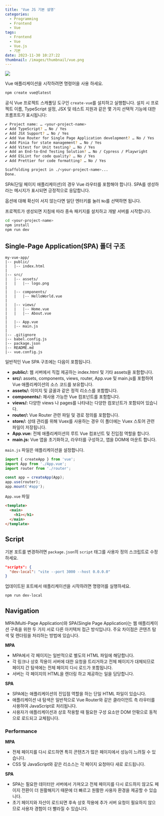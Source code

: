 ```yaml
---
title: 'Vue JS 기본 설명'
categories:
  - Programming
  - Frontend
  - Vue
tags:
  - Frontend
  - Vue
  - Vue.js
  - 기본
date: 2023-11-30 10:27:22
thumbnail: /images/thumbnail/vue.png
---
```


![](/images/thumbnail/vue.png)

Vue 애플리케이션을 시작하려면 명령어을 사용 하세요.

```sh
npm create vue@latest
```

공식 Vue 프로젝트 스캐폴딩 도구인 `create-vue`를 설치하고 실행합니다. 설치 시 프로젝트 이름, TypeScript 설정, JSX 및 테스트 지원과 같은 몇 가지 선택적 기능에 대한 프롬프트가 표시됩니다:

```sh
✔ Project name: … <your-project-name>
✔ Add TypeScript? … No / Yes
✔ Add JSX Support? … No / Yes
✔ Add Vue Router for Single Page Application development? … No / Yes
✔ Add Pinia for state management? … No / Yes
✔ Add Vitest for Unit testing? … No / Yes
✔ Add an End-to-End Testing Solution? … No / Cypress / Playwright
✔ Add ESLint for code quality? … No / Yes
✔ Add Prettier for code formatting? … No / Yes

Scaffolding project in ./<your-project-name>...
Done.
```

SPA(단일 페이지 애플리케이션)의 경우 Vue 라우터를 포함해야 합니다. SPA를 생성하라는 메시지가 표시되면 긍정적으로 응답합니다.

옵션에 대해 확신이 서지 않는다면 일단 엔터키를 눌러 `No`를 선택하면 됩니다.

프로젝트가 생성되면 지침에 따라 종속 패키지를 설치하고 개발 서버를 시작합니다.

```sh
cd <your-project-name>
npm install
npm run dev
```

## Single-Page Application(SPA) 폴더 구조

```
my-vue-app/
|-- public/
|   |-- index.html
|
|-- src/
|   |-- assets/
|   |   |-- logo.png
|
|   |-- components/
|   |   |-- HelloWorld.vue
|
|   |-- views/
|   |   |-- Home.vue
|   |   |-- About.vue
|
|   |-- App.vue
|   |-- main.js
|
|-- .gitignore
|-- babel.config.js
|-- package.json
|-- README.md
|-- vue.config.js
```

일반적인 Vue SPA 구조에는 다음이 포함됩니다.

- **public/:** 웹 서버에서 직접 제공하는 index.html 및 기타 assets을 포함합니다.
- **src/:** assets, components, views, router, App.vue 및 main.js를 포함하여 Vue 애플리케이션의 소스 코드를 보유합니다.
- **assets/:** 이미지 및 글꼴과 같은 정적 리소스를 포함합니다.
- **components/:** 재사용 가능한 Vue 컴포넌트를 포함합니다.
- **views/:** 다양한 views 나 pages를 나타내는 다양한 컴포넌트가 포함되어 있습니다.
- **router/:** Vue Router 관련 파일 및 경로 정의를 포함합니다.
- **store/:** 상태 관리를 위해 Vuex를 사용하는 경우 이 폴더에는 Vuex 스토어 관련 파일이 저장됩니다.
- **App.vue:** 전체 애플리케이션의 루트 Vue 컴포넌트 및 진입점 역할을 합니다.
- **main.js:** Vue 앱을 초기화하고, 라우터를 구성하고, 앱을 DOM에 마운트 합니다.

`main.js` 파일은 애플리케이션을 설정합니다.

```js
import { createApp } from 'vue';
import App from './App.vue';
import router from './router';

const app = createApp(App);
app.use(router);
app.mount('#app');
```

`App.vue` 파일

```html
<template>
  <main>
    <h1></h1>
  </main>
</template>
```

## Script

기본 포트를 변경하려면 `package.json`의 `script` 태그를 사용자 정의 스크립트로 수정하세요.

```json
"scripts": {
  "dev-local": "vite --port 3000 --host 0.0.0.0"
}
```

업데이트된 포트에서 애플리케이션을 시작하려면 명령어를 실행하세요.

```sh
npm run dev-local
```

## Navigation

MPA(Multi-Page Application)와 SPA(Single Page Application)는 웹 애플리케이션 구축을 위한 두 가지 서로 다른 아키텍처 접근 방식입니다. 주요 차이점은 콘텐츠 탐색 및 렌더링을 처리하는 방법에 있습니다.

**MPA**

- MPA에서 각 페이지는 일반적으로 별도의 HTML 파일에 해당합니다.
- 각 링크나 상호 작용이 서버에 대한 요청을 트리거하고 전체 페이지가 대체되므로 페이지 간 탐색에는 전체 페이지 다시 로드가 포함됩니다.
- 서버는 각 페이지의 HTML을 렌더링 하고 제공하는 일을 담당합니다.

**SPA**

- SPA에는 애플리케이션의 진입점 역할을 하는 단일 HTML 파일이 있습니다.
- 애플리케이션 내 탐색은 일반적으로 Vue Router와 같은 클라이언트 측 라우터를 사용하여 JavaScript로 처리됩니다.
- 사용자가 애플리케이션과 상호 작용할 때 필요한 구성 요소만 DOM 안팎으로 동적으로 로드되고 교체됩니다.

### Performance

**MPA**

- 전체 페이지를 다시 로드하면 특히 콘텐츠가 많은 페이지에서 성능이 느려질 수 있습니다.
- CSS 및 JavaScript와 같은 리소스는 각 페이지 요청마다 새로 로드됩니다.

**SPA**

- SPA는 필요한 데이터만 서버에서 가져오고 전체 페이지를 다시 로드하지 않고도 페이지 전환이 더 원활해지기 때문에 더 빠르고 원활한 사용자 환경을 제공할 수 있습니다.
- 초기 페이지와 자산이 로드되면 후속 상호 작용에 추가 서버 요청이 필요하지 않으므로 사용자 경험이 더 빨라질 수 있습니다.
